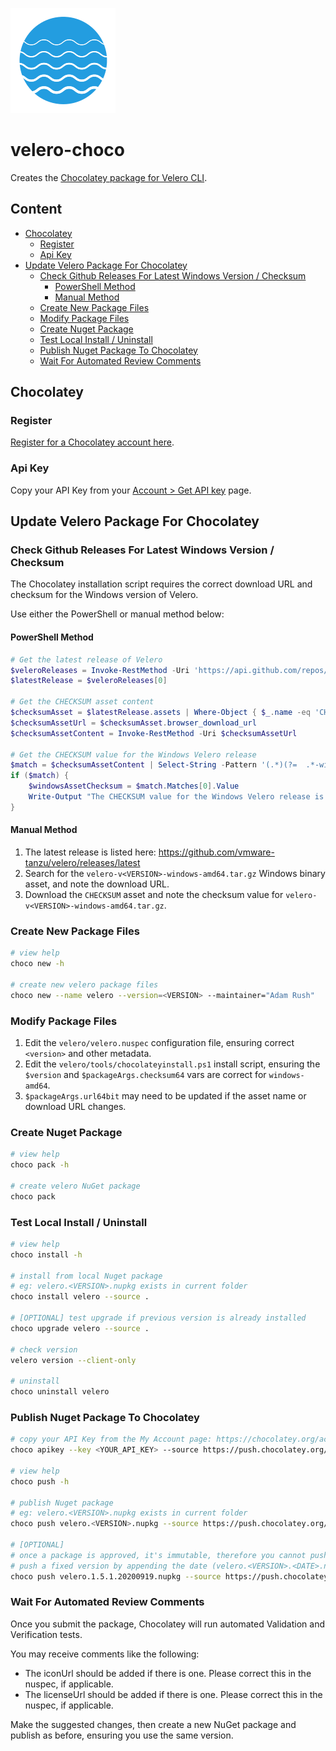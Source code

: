 ![Velero Logo](velero-icon.png "Velero Logo")

<!-- omit from toc -->
# velero-choco

Creates the [Chocolatey package for Velero CLI](https://community.chocolatey.org/packages/velero).

<!-- omit from toc -->
## Content

- [Chocolatey](#chocolatey)
  - [Register](#register)
  - [Api Key](#api-key)
- [Update Velero Package For Chocolatey](#update-velero-package-for-chocolatey)
  - [Check Github Releases For Latest Windows Version / Checksum](#check-github-releases-for-latest-windows-version--checksum)
    - [PowerShell Method](#powershell-method)
    - [Manual Method](#manual-method)
  - [Create New Package Files](#create-new-package-files)
  - [Modify Package Files](#modify-package-files)
  - [Create Nuget Package](#create-nuget-package)
  - [Test Local Install / Uninstall](#test-local-install--uninstall)
  - [Publish Nuget Package To Chocolatey](#publish-nuget-package-to-chocolatey)
  - [Wait For Automated Review Comments](#wait-for-automated-review-comments)

## Chocolatey

### Register

[Register for a Chocolatey account here](https://community.chocolatey.org/account/Register).

### Api Key

Copy your API Key from your [Account > Get API key](https://community.chocolatey.org/account) page.

## Update Velero Package For Chocolatey

### Check Github Releases For Latest Windows Version / Checksum

The Chocolatey installation script requires the correct download URL and checksum for the Windows version of
Velero.

Use either the PowerShell or manual method below:

#### PowerShell Method

```powershell
# Get the latest release of Velero
$veleroReleases = Invoke-RestMethod -Uri 'https://api.github.com/repos/vmware-tanzu/velero/releases'
$latestRelease = $veleroReleases[0]

# Get the CHECKSUM asset content
$checksumAsset = $latestRelease.assets | Where-Object { $_.name -eq 'CHECKSUM' }
$checksumAssetUrl = $checksumAsset.browser_download_url
$checksumAssetContent = Invoke-RestMethod -Uri $checksumAssetUrl

# Get the CHECKSUM value for the Windows Velero release
$match = $checksumAssetContent | Select-String -Pattern '(.*)(?=  .*-windows-amd64.tar.gz)'
if ($match) {
    $windowsAssetChecksum = $match.Matches[0].Value
    Write-Output "The CHECKSUM value for the Windows Velero release is: [$windowsAssetChecksum]"
}
```

#### Manual Method

1. The latest release is listed here: <https://github.com/vmware-tanzu/velero/releases/latest>
1. Search for the `velero-v<VERSION>-windows-amd64.tar.gz` Windows binary asset, and note the download URL.
1. Download the `CHECKSUM` asset and note the checksum value for `velero-v<VERSION>-windows-amd64.tar.gz`.

### Create New Package Files

```bash
# view help
choco new -h

# create new velero package files
choco new --name velero --version=<VERSION> --maintainer="Adam Rush"
```

### Modify Package Files

1. Edit the `velero/velero.nuspec` configuration file, ensuring correct `<version>` and other metadata.
1. Edit the `velero/tools/chocolateyinstall.ps1` install script, ensuring the `$version` and
   `$packageArgs.checksum64` vars are correct for `windows-amd64`.
1. `$packageArgs.url64bit` may need to be updated if the asset name or download URL changes.

### Create Nuget Package

```bash
# view help
choco pack -h

# create velero NuGet package
choco pack
```

### Test Local Install / Uninstall

```bash
# view help
choco install -h

# install from local Nuget package
# eg: velero.<VERSION>.nupkg exists in current folder
choco install velero --source .

# [OPTIONAL] test upgrade if previous version is already installed
choco upgrade velero --source .

# check version
velero version --client-only

# uninstall
choco uninstall velero
```

### Publish Nuget Package To Chocolatey

```bash
# copy your API Key from the My Account page: https://chocolatey.org/account/
choco apikey --key <YOUR_API_KEY> --source https://push.chocolatey.org/

# view help
choco push -h

# publish Nuget package
# eg: velero.<VERSION>.nupkg exists in current folder
choco push velero.<VERSION>.nupkg --source https://push.chocolatey.org/

# [OPTIONAL]
# once a package is approved, it's immutable, therefore you cannot push this same version.
# push a fixed version by appending the date (velero.<VERSION>.<DATE>.nupkg), eg:
choco push velero.1.5.1.20200919.nupkg --source https://push.chocolatey.org/
```

### Wait For Automated Review Comments

Once you submit the package, Chocolatey will run automated Validation and Verification tests.

You may receive comments like the following:

- The iconUrl should be added if there is one. Please correct this in the nuspec, if applicable.
- The licenseUrl should be added if there is one. Please correct this in the nuspec, if applicable.

Make the suggested changes, then create a new NuGet package and publish as before, ensuring you use the same
version.
